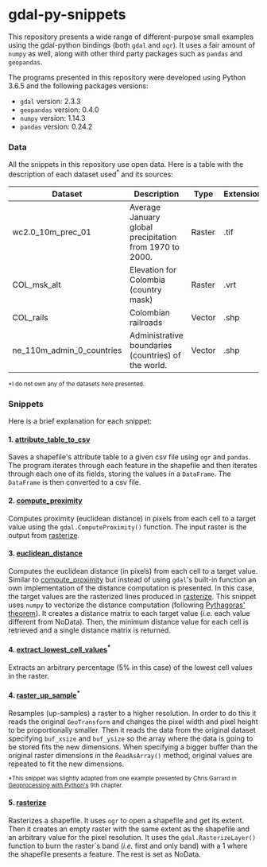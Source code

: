 # gdal-py-snippets
This repository presents a wide range of different-purpose small examples using the gdal-python bindings (both `gdal` and `ogr`). It uses a fair amount of `numpy` as well, along with other third party packages such as `pandas` and `geopandas`.

The programs presented in this repository were developed using Python 3.6.5 and the following packages versions:
* `gdal` version: 2.3.3
* `geopandas` version: 0.4.0
* `numpy` version: 1.14.3
* `pandas` version: 0.24.2


### Data
All the snippets in this repository use open data. Here is a table with the description of each dataset used<sup>*</sup> and its sources:

| Dataset                   | Description                                             | Type   | Extension | Source             |
|---------------------------|---------------------------------------------------------|--------|-----------|--------------------|
| wc2.0_10m_prec_01         | Average January global precipitation from 1970 to 2000. | Raster | .tif      | [WorldClim][1]     |
| COL_msk_alt               | Elevation for Colombia (country mask)                   | Raster | .vrt      | [DIVA_GIS][2]      |
| COL_rails                 | Colombian railroads                                     | Vector | .shp      | [DIVA_GIS][2]      |
| ne_110m_admin_0_countries | Administrative boundaries (countries) of the world.     | Vector | .shp      | [Natural Earth][3] |

<sup>*I do not own any of the datasets here presented.</sup>


### Snippets
Here is a brief explanation for each snippet:

#### 1. [attribute_table_to_csv][4]
Saves a shapefile's attribute table to a given csv file using `ogr` and `pandas`. The program iterates through each feature in the shapefile and then iterates through each one of its fields, storing the values in a `DataFrame`. The `DataFrame` is then converted to a csv file.

#### 2. [compute_proximity][5]
Computes proximity (euclidean distance) in pixels from each cell to a target value using the `gdal.ComputeProximity()` function. The input raster is the output from [rasterize][9].

#### 3. [euclidean_distance][6]
Computes the euclidean distance (in pixels) from each cell to a target value. Similar to [compute_proximity][5] but instead of using `gdal`'s built-in function an own implementation of the distance computation is presented. In this case, the target values are the rasterized lines produced in [rasterize][9]. This snippet uses `numpy` to vectorize the distance computation (following [Pythagoras' theorem][7]). It creates a distance matrix to each target value (*i.e.* each value different from NoData). Then, the minimum distance value for each cell is retrieved and a single distance matrix is returned.

#### 4. [extract_lowest_cell_values][8]<sup>*</sup>
Extracts an arbitrary percentage (5% in this case) of the lowest cell values in the raster.

#### 4. [raster_up_sample][9]<sup>*</sup>
Resamples (up-samples) a raster to a higher resolution. In order to do this it reads the original `GeoTransform` and changes the pixel width and pixel height to be proportionally smaller. Then it reads the data from the original dataset specifying `buf_xsize` and `buf_ysize` so the array where the data is going to be stored fits the new dimensions. When specifying a bigger buffer than the original raster dimensions in the `ReadAsArray()` method, original values are repeated to fit the new dimensions.

<sup>*This snippet was slightly adapted from one example presented by Chris Garrard in [Geoprocessing with Python's][10] 9th chapter.</sup>

#### 5. [rasterize][11]
Rasterizes a shapefile. It uses `ogr` to open a shapefile and get its extent. Then it creates an empty raster with the same extent as the shapefile and an arbitrary value for the pixel resolution. It uses the `gdal.RasterizeLayer()` function to burn the raster´s band (*i.e.* first and only band) with a 1 where the shapefile presents a feature. The rest is set as NoData.

[1]: http://worldclim.org/version2
[2]: https://www.diva-gis.org/gdata
[3]: https://www.naturalearthdata.com/downloads/110m-cultural-vectors/110m-admin-0-countries/
[4]: https://github.com/marcelovilla9/gdal-py-snippets/blob/master/scripts/attribute_table_to_csv.py
[5]: https://github.com/marcelovilla9/gdal-py-snippets/blob/master/scripts/compute_proximity.py
[6]: https://github.com/marcelovilla9/gdal-py-snippets/blob/master/scripts/euclidean_distance.py
[7]: https://en.wikipedia.org/wiki/Pythagorean_theorem
[8]: https://github.com/marcelovilla9/gdal-py-snippets/blob/master/scripts/extract_lowest_cell_values.py
[9]: https://github.com/marcelovilla9/gdal-py-snippets/blob/master/scripts/raster_up_sample.py
[10]: https://www.manning.com/books/geoprocessing-with-python
[11]: https://github.com/marcelovilla9/gdal-py-snippets/blob/master/scripts/rasterize.py
